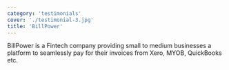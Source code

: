 ```yaml
---
category: 'testimonials'
cover: './testimonial-3.jpg'
title: 'BillPower'
---
```


BillPower is a Fintech company providing small to medium businesses a platform to seamlessly pay for their invoices from Xero, MYOB, QuickBooks etc. 
